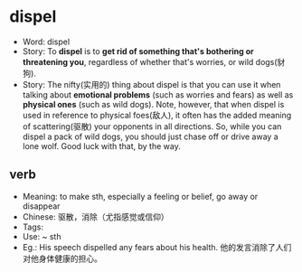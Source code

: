 # dispel

- Word: dispel
- Story: To **dispel** is to **get rid of something that's bothering or threatening you**, regardless of whether that's worries, or wild dogs(豺狗).
- Story: The nifty(实用的) thing about dispel is that you can use it when talking about **emotional problems** (such as worries and fears) as well as **physical ones** (such as wild dogs). Note, however, that when dispel is used in reference to physical foes(敌人), it often has the added meaning of scattering(驱散) your opponents in all directions. So, while you can dispel a pack of wild dogs, you should just chase off or drive away a lone wolf. Good luck with that, by the way.

## verb

- Meaning: to make sth, especially a feeling or belief, go away or disappear
- Chinese: 驱散，消除（尤指感觉或信仰）
- Tags: 
- Use: ~ sth
- Eg.: His speech dispelled any fears about his health. 他的发言消除了人们对他身体健康的担心。

